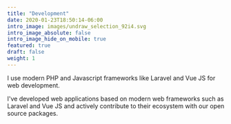 ```yaml
---
title: "Development"
date: 2020-01-23T18:50:14-06:00
intro_image: images/undraw_selection_92i4.svg
intro_image_absolute: false
intro_image_hide_on_mobile: true
featured: true
draft: false
weight: 1
---
```

I use modern PHP and Javascript frameworks like Laravel and Vue JS for web development.

I've developed web applications based on modern web frameworks such as Laravel and Vue JS and actively contribute to their ecosystem with our open source packages.
